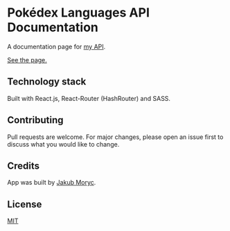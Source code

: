 # Pokédex Languages API Documentation

A documentation page for [my API](https://github.com/jakubmoryc/pokedex-languages-api).

[See the page.](https://jakubmoryc.github.io/pokedex-languages-api-docs/#/)

## Technology stack

Built with React.js, React-Router (HashRouter) and SASS.

## Contributing
Pull requests are welcome. For major changes, please open an issue first to discuss what you would like to change.

## Credits

App was built by [Jakub Moryc](https://jakubmoryc.github.io/).

## License
[MIT](https://choosealicense.com/licenses/mit/)